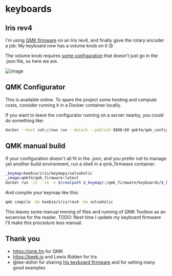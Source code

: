 # keyboards

## Iris rev4
I'm using [QMK firmware](https://github.com/qmk/qmk_firmware) on an Iris rev4, and finally gave the rotary encoder a job: My keyboard now has a volume knob on it :heart_eyes:

The volume knob requires [some configuration](https://github.com/qmk/qmk_firmware/blob/master/docs/feature_encoders.md) that doesn't just go in the .json file, so here we are.

![image](https://user-images.githubusercontent.com/14636658/120260904-c9050680-c264-11eb-9a95-bea6417f37bc.png)

## QMK Configurator
This is available online. To spare the project some hosting and compute costs, consider running it in a Docker container locally.

If you want to leave the configurator running on a server nearby, you could do something like:

```bash
docker --host ssh://nas run --detach --publish 8888:80 qmkfm/qmk_configurator:latest
```

## QMK manual build
If your configuration doesn't all fit in the .json, and you prefer not to manage yet another build environment, run a shell in a qmk_firmware container:

```bash
_keymap=keebio/iris/keymaps/solvaholic
_image=qmkfm/qmk_firmware:latest
docker run -it --rm -v $(realpath $_keymap):/qmk_firmware/keyboards/$_keymap $_image /bin/bash
```

And compile your keymap like this:

```bash
qmk compile -kb keebio/iris/rev4 -km solvaholic
```

This leaves some manual moving of files and running of QMK Toolbox as an excercise for the reader. TODO: Next time I update my keyboard firmware I'll make this procedure less manual.

## Thank you
- https://qmk.fm for QMK
- https://keeb.io and Lewis Ridden for Iris
- @lee-dohm for sharing [his keyboard firmware](https://github.com/lee-dohm/keyboard-firmware) and for setting many good examples

